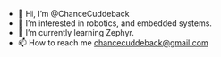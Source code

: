 - 👋 Hi, I’m @ChanceCuddeback
- 👀 I’m interested in robotics, and embedded systems. 
- 🌱 I’m currently learning Zephyr. 
- 📫 How to reach me chancecuddeback@gmail.com
